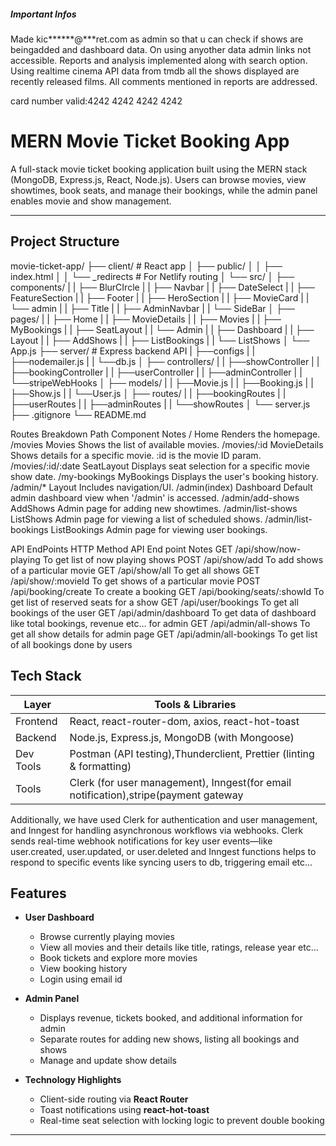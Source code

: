 ##### Important Infos
Made kic******@***ret.com as admin so that u can check if shows are beingadded and dashboard data. On using anyother data admin links not accessible.
Reports and analysis implemented along with search option. Using realtime cinema API data from tmdb all the shows displayed are recently released films.
All comments mentioned in reports are addressed. 

card number valid:4242 4242 4242 4242

# MERN Movie Ticket Booking App

A full-stack movie ticket booking application built using the MERN stack (MongoDB, Express.js, React, Node.js). Users can browse movies, view showtimes, 
book seats, and manage their bookings, while the admin panel enables movie and show management.

---
##  Project Structure

movie-ticket-app/
├── client/ # React app
│ ├── public/
│ │ ├── index.html
│ │ └── _redirects # For Netlify routing
│ └── src/
│ ├── components/
| |   ├── BlurCIrcle
| |   ├── Navbar
| |   ├── DateSelect
| |   ├── FeatureSection
| |   ├── Footer
| |   ├── HeroSection
| |   ├── MovieCard
| |   └── admin
| |       ├── Title
| |       ├── AdminNavbar
| |       └── SideBar
│ ├── pages/
| |   ├── Home
| |   ├── MovieDetails
| |   ├── Movies
| |   ├── MyBookings
| |   ├── SeatLayout
| |   └── Admin
| |       ├── Dashboard
| |       ├── Layout
| |       ├── AddShows
| |       ├── ListBookings
| |       └── ListShows
│ └── App.js
├── server/ # Express backend API
| ├──configs
| |  ├──nodemailer.js
| |  └──db.js
│ ├── controllers/
| |   ├──showController
| |   ├──bookingController
| |   ├──userController
| |   ├──adminController
| |   └──stripeWebHooks
│ ├── models/
| |   ├──Movie.js
| |   ├──Booking.js
| |   ├──Show.js
| |   └──User.js
│ ├── routes/
| |   ├──bookingRoutes
| |   ├──userRoutes
| |   ├──adminRoutes
| |   └──showRoutes
│ └── server.js
├── .gitignore
└── README.md

Routes Breakdown
Path	                Component	                           Notes
/	                       Home	                       Renders the homepage.
/movies	                Movies	                 Shows the list of available movies.
/movies/:id	         MovieDetails	       Shows details for a specific movie. :id is the movie ID param.
/movies/:id/:date	    SeatLayout	             Displays seat selection for a specific movie show date.
/my-bookings	        MyBookings	                Displays the user's booking history.
/admin/*	              Layout	                     Includes navigation/UI.
/admin(index)	         Dashboard	            Default admin dashboard view when '/admin' is accessed.
/admin/add-shows	     AddShows	                  Admin page for adding new showtimes.
/admin/list-shows	     ListShows	           Admin page for viewing a list of scheduled shows.
/admin/list-bookings	ListBookings	            Admin page for viewing user bookings.

API EndPoints
HTTP Method      API End point            Notes
GET           /api/show/now-playing     To get list of now playing shows
POST          /api/show/add             To add shows of a particular movie
GET           /api/show/all             To get all shows
GET           /api/show/:movieId        To get shows of a particular movie
POST          /api/booking/create       To create a booking
GET           /api/booking/seats/:showId To get list of reserved seats for a show
GET           /api/user/bookings        To get all bookings of the user
GET           /api/admin/dashboard      To get data of dashboard like total bookings, revenue etc… for admin
GET           /api/admin/all-shows      To get all show details for admin page
GET           /api/admin/all-bookings   To get list of all bookings done by users

##  Tech Stack

| Layer     | Tools & Libraries                                                                 |
|-----------|-----------------------------------------------------------------------------------|
| Frontend  | React, react-router-dom, axios, react-hot-toast                                   |
| Backend   | Node.js, Express.js, MongoDB (with Mongoose)                                      |
| Dev Tools | Postman (API testing),Thunderclient, Prettier (linting & formatting)              |
|  Tools    | Clerk (for user management), Inngest(for email notification),stripe(payment gateway|

Additionally, we have used Clerk for authentication and user management, and Inngest for handling asynchronous workflows via webhooks.
Clerk sends real-time webhook notifications for key user events—like user.created, user.updated, or user.deleted and Inngest functions helps to respond 
to specific events like syncing users to db, triggering email etc...

##  Features

- **User Dashboard**
  - Browse currently playing movies
  - View all movies and their details like title, ratings, release year etc...
  - Book tickets and explore more movies
  - View booking history
  - Login using email id

- **Admin Panel**
  - Displays revenue, tickets booked, and additional information for admin
  - Separate routes for adding new shows, listing all bookings and shows
  - Manage and update show details

- **Technology Highlights**
  - Client-side routing via **React Router**
  - Toast notifications using **react-hot-toast**
  - Real-time seat selection with locking logic to prevent double booking
  

---

